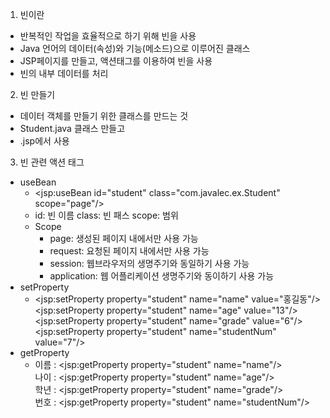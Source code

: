 1. 빈이란
- 반복적인 작업을 효율적으로 하기 위해 빈을 사용
- Java 언어의 데이터(속성)와 기능(메소드)으로 이루어진 클래스
- JSP페이지를 만들고, 액션태그를 이용하여 빈을 사용
- 빈의 내부 데이터를 처리

2. 빈 만들기
- 데이터 객체를 만들기 위한 클래스를 만드는 것
- Student.java 클래스 만들고
- .jsp에서 사용

3. 빈 관련 액션 태그
- useBean
    - <jsp:useBean id="student" class="com.javalec.ex.Student" scope="page"/> 
    - id: 빈 이름 class: 빈 패스 scope: 범위
    - Scope
        - page: 생성된 페이지 내에서만 사용 가능
        - request: 요청된 페이지 내에서만 사용 가능
        - session: 웹브라우저의 생명주기와 동일하기 사용 가능
        - application: 웹 어플리케이션 생명주기와 동이하기 사용 가능
- setProperty
    - <jsp:setProperty property="student" name="name" value="홍길동"/>
	<jsp:setProperty property="student" name="age" value="13"/>
	<jsp:setProperty property="student" name="grade" value="6"/>
	<jsp:setProperty property="student" name="studentNum" value="7"/>
- getProperty
    - 	이름 : <jsp:getProperty property="student" name="name"/> <br/>
	나이 : <jsp:getProperty property="student" name="age"/> <br/>
	학년 : <jsp:getProperty property="student" name="grade"/> <br/>
	번호 : <jsp:getProperty property="student" name="studentNum"/> <br/>